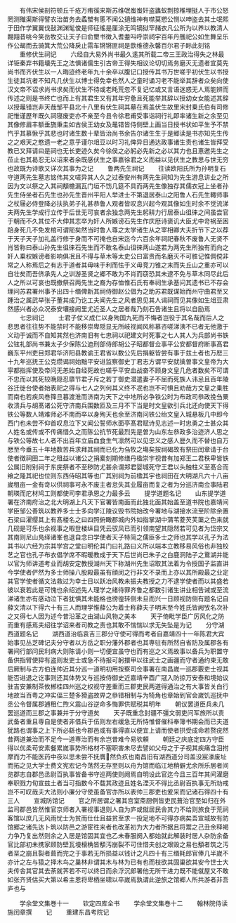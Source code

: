<!-- { "loadSidebar": true } -->
　　有伟宋侯剖符顿丘千疮万痏徯来斯苏维氓蚩蚩奸盗蠭蚁剽掠椎埋挺人于市公怒罔测殱渠斯得譬农治苗务去蟊蠈有慝不闻公擿维神有噤莫愬公恻以呻盗去其土氓熙于田作学翼翼伐鼔渊渊髦俊是师征徭是厘涂无鸣镝狱罕赭衣凡公所为以养以教清人翺翔昔咷今笑岳牧交让天子曰俞壐书徴入耆耋呌呼崇祠宇百年丹雘祀公如生舞呈乐作公朅而去骑箕大荒公降戾止霛车锵锵匪祠是歆维德永馨百尔君子眎此刻铭
　　重修伏生祠记
　　六经自大易外尚书最久逺其所载二帝三王政治得失之林最详钜秦弃书籍壊先王之法惧诸儒生引古帝王得失相议论切切焉务磨灭无遗者宜莫先尚书而齐伏生以一人晦迹终老年九十余卒以腹记口授传其书万世嗟乎初伏生以书授生徒其坑者不知凡几伏生以博士得免幸也然人之童时诵习老不能举其辞者众矣向使汉文帝不诏求尚书求矣而伏生不待或老眊荒忽不复记忆或又言语迷惑无人焉能辨而传述之则是书终亡也而上有其君生又有其年穷惫且死能举其辞以授幼女女能述其辞以授鼂错岂非天哉邹平县北十八里有伏生祠其墓在焉盖伏生故里宋封乗氏伯有司修祀惟谨歴年既久祠寝废吏亦不亲至今县令徐君甫受事诣祠行礼即率诸生新之余至见其像修眉丰额垂旒秉圭如古侯王幼女及鼂错皆侍侧壁上画当日授书状如平生予不禁忾乎其慕愀乎其悲也时诸生数十辈皆治尚书余告尔诸生生于是郷读是书亦知先生传之之艰天之憗遗一老之意乎谨尔俎豆以时习礼俾异日通达政事诸生责也诸生皆拜受教已又拜请曰是祠也无长吏迹久矣今徐侯之必躬必先新之必以其力也且恵邀先生之莅止也其曷忍无以诏来者余既感伏生之事嘉徐君之义而益以见伏生之教思与世无穷也故既为诗歌又详次其事为之记
　　鲁两先生祠记
　　往读欧阳氏所为孙明复石守道两先生墓志铭伟其文嗟异其人久之过泰安州有两先生祠知为先生游息讲业之所因为文以祭之入其祠頺檐漏瓦门垣不饬几筵不具而两先生像独存其儒衣冠上坐者孙先生侍坐者石先生也孙先生晋州平阳人举进士不第退居泰山之阳鲁人石先生輙师事之杖屦必侍登降必扶执弟子礼甚恭鲁人观者皆叹息兴起今观其像如生时余不觉流涕夫两先生学成行立传于后世无可哀者余独念两先生躬耕力行居泰山徂徕之间虽尝官于朝而不久其位不大伸其志卒为奸人所嫉谤石先生作庆厯诗褒讥大臣尤中竒祸至困踣身死几不免发棺可谓阨矣然当时鲁人尊之太学诸生从之宰相卿大夫折节下之以荐于天子天子加礼盖行修于身而不可掩也自宋迄今六百余年祠祀春秋不废鲁人无贤不肖皆称曰泰山孙先生徂徕石先生而不敢名泰山徂徕两山遂若为两先生所独有而向之奸人乗权嫉谤者影响俱冺且不得与草木等太史公曰富贵而名磨灭不可胜记惟倜傥非常之人称焉后之有志于道者其毋味于利而怯于义毋竞刀锥之末而失丘山之重亦可以自壮矣而吾侪承先人之训游圣贤之郷不敢为不肖而窃恐其未逮不免与草木同尽此后人之所以可哀也既撤祭召两先生之裔为存恤惟石氏有奉祠生承基问其遗书已不存会理问苏君署州事予出四十缗俾新其祠侍御赵公倡为之助苏君既谋始而州守曲君至又踵治之属武举张子董其成乃讫工夫闻先生之风者思见其人谒祠而见其像如生俎豆肃然感兴者必众况泰安壤接阙里尤近圣人之居者哉乃刻石告诸生且将以自励焉
　　七忠祠记
　　士君子仗义成仁以身殉国九死而不悔者岂役于其名哉而后人之悲思者往往势不能禁时不能移崇卑隠显无所岐视闻风称慕咨嗟涕洟不已者无他激于义动于诚而不自知其然也济南旧有七忠祠以祀建文时死事之七人其人为兵部尚书铁公铉礼部尚书兼太子少保陈公迪刑部侍郎胡公子昭都督佥事平公安都督府断事髙君巍东平州吏目郑君华济阳县教谕王君省以数公先后捐躯皆尝有事于兹土者也万厯三十九年巡抚王公克缵谒祠始黜平安进监察御史丁君志方谓平安就擒曽事文皇帝为大寜都指挥使及帝问无恙始自经死故也嗟乎平安血战奋不顾身文皇几危者数矣不可谓不忠而以其死较晩隠忍隳节君子斥之若丁御史潜遣妻子不屈而死族人讳忌且百年陵谷迁徙台使者始表祀之得与七人之列何其义终不冺也岂不可惧且劝哉方文皇之乗胜而南也若疾风巻箨旦暮渡淮而济南为天下之中地所必争铁公时为布政司叅政挽刍粟收溃兵与胡髙诸公死守济南兵围数匝及三月不下当是时文皇欲引兵北还向使天下得铁公等数人靖难师必不南而卒以身殉天也余至济南问铁公绐文皇入城悬板几中即今西门也未尝不仰首叹息泣下又闻公誓师水面亭髙君赋诗见志述一时忠勇之士甚众其人姓名或传或不传痛惜久之而陈公抗节死最烈先是曽为山东左叅政多治迹济人思之与铁公等故七人者不出百年立庙血食生气凛然可以见忠义之感人歴久而不替也自万厯至今垂五十年地数苦兵求拜其祠而已化为刍牧之塲矣按祠碣故有祭田闰章请于台使者徴祠田二年之租益以诸公之捐槖刻期修缮丹楹崇宇视昔有加郑王二君秩卑皆铁公属旧附别祠于东庑祭者不至秽防尤甚余谓郑君婴城死守王君以头触柱义至髙合而飨之隆其祀也位则东西侍昭其等也广其别祠为前楹其宇也祠田在大明湖凡六十八亩嵗租亩一金有竒以供祠事可永不废主者怠失其业履亩而复之者为分巡济南佥事陆君朝瑛而庀材鸠工则都使司李君承恩之力最多云
　　提学道题名记
　　山东提学道署在济南府治之北大明湖上凡天下官署皆南面而此独北面其始盖至道书院也嘉靖间学臣邹公善筑以教养多士士多向学江陵议毁书院始改今署地与湖接水流至阶除余置石梁曰濯缨其上有髙楼名之曰四照俯瞰郡城内外如指掌湖中蒲苇菱芡芙蕖之色来就几砚是可乐也余视事之暇登楼纵目凭云驭风已而引领南望其隠然若可见者为岱宗又其南则尼山鳬绎诸峯也退自念曰学使者天子特简之儒臣多士之师也其学以孔子为法其书以六经为宗其学宫之堂曰明伦其门曰礼路曰义所以端本立教移易风俗也非独校艺之官也孔子布衣倡学席不暇暖教成于天下后世尚已朱子之白鹿洞陆子之鵞湖并能以官为师讲道考业而胡安定教授湖州天下称湖州先生诏取其法着为令授国子监直讲今学使者俨然为多士师操八股殿最虽有顔闵之行非文不录而上亦以其所殿最之业定其官学使者循文法救过为幸士日以跃冶风教未振夫教授之力不逮学使者而以其盛若彼以衰若此是可愧也余绍述先人理学之绪待罪齐鲁之都数引诸生讲业相告诫或至流涕诸生亦有感动泣下者犹惧其未能格也徬徨转侧未旦而兴一日顾视防侧有题名记自薛文清以下得六十有三人而理学惟薛公为着士称薛夫子明末至今姓氏皆阙攷名次补之又得七人因为述今昔沿革之由湖山风物之美本
　　天子倚毗学臣广厉风化之防而重有感焉夫绍往学诏来者司教之责也其敢不惴惴以求无失坠是为记
　　分守湖西道题名记
　　湖西道治临袁吉三郡分守使可得而考者自嘉靖四十一年陈君大宾始事见丛芝碑记夫分守者以方岳之职分藩外郡者也其専驻有所然自省防及属郡各有署间行部问民利病大则陈请小则一切便宜虽守也而有巡之义焉故事以备兵为职置守备供指臂使猝有盗则发吏士或急不待报可躬擐甲以往武士之画疆而守者通约束无敢后厥制与古方伯连帅近其分巡一道明初用按察司佥事署在南昌嵗一巡郡覈吏士视其能否进退之讫事则还其体势又与巡按侍御史近嘉靖辛酉广冦入防掠万安泰和境始议驻吉安兼制茶攸郴桂四州巡之权视守差重而三郡吏民两道得通治之有大事皆关白行地故当百粤之冲实偪三楚多猾盗故畀之叅错相制与为犄角也章始到官会嵗饥巡抚中丞公令督属郡逋租仁煦义震山谷逆命多悔罪供赋税其明年
　　朝议罢道臣兵未几罢巡道而三郡之事兼并于分守道矣
　　天子既重念封疆不彊文弱吏问军旅所以责武备者重且専自是使者非借兵于伍则左右缓急无所恃惟督催科奉簿书期会而已夫道犹路也谓事之上下所必繇也今郡邑或有事得直以便宜上请而使者拱受成命若赘疣然昔两道兼治而不足今一道専治而有余岂昔难今易欤頼
　　朝廷之庆底定四方守臣得以优柔苟安素餐累嵗事势所格材不塞职害未尽去譬如父母之于子视其疾痛含泪拊摩而力不能医药中夜以思未尝不抚膺然负疚也南昌旧有湖西道分司盖没宸濠废址而拓之见大学士费文宪宏记今荡然无存至则以舟为馆而临江地稍僻尤余所乐居者间览郡志自郡邑丞尉百执事皆备书守巡两使则阙焉自明设此官迄今且三百年其间濯磨奉职戮力旬宣兹土者当可指数今不载其政迹且姓名湮灭不得比丞尉百执事无所劝戒岂不可叹哉夫大法则小廉分守使虽备官亦所以表帅三郡吏也爰采而记诸石得四十有三人
　　宣城防馆记
　　官之所居谓之署其宫室斋厨例皆吏民葺治官至如归在外监司郡邑皆然惟官京师者入署视事退则人自为庐或僦居民舎其力不给则旅食于荒祠客馆以庶几无风雨忧士为贫而仕仕且益贫至求一投足地不可得亦病矣吾宣城故有防馆郷之诸先达卜筑以防邑之游宦徃来者也改革初为大力者所据且将鬻之己丑余释褐力争乃复出然则余之入居是馆固其宜也乙未春服阕入都始就此解装时居人杂防余备官比部初未携家顾防壁瓦墁榱桷皆頺汚崩裂不可住惜夫创之艰毁之易也頺者筑之汚者垩之崩且裂者葺而完之于事若无所损益以钱计之凡四十有三缗耗郎官俸几半嵗不亦计之左与猿之择木鸟之巢林非谓其木与林为已有也而枝欲其固巢欲其安今世士大夫传舎其官其去荼就荠若不可以终日而余浮沉郎署他无所干进力既不能僦屋又不敢如张齐贤估买大第以希主恩将卑栖坐啸以卒嵗焉孰谓此逆旅之馆郷人所共游者非吾庐也与















　　学余堂文集巻十一
　　钦定四库全书
　　学余堂文集巻十二
　　翰林院侍读施闰章撰
　　记
　　重建东昌考院记
